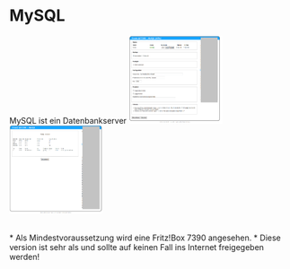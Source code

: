 # MySQL
MySQL ist ein Datenbankserver
<a href='../../docs/screenshots/000-PKG_mysql.png'><img src='../../docs/screenshots/000-PKG_mysql.png' style="width:33%;height:33%;border:0;"></a>&emsp;
<a href='../../docs/screenshots/000-PKG_mysql_status.png'><img src='../../docs/screenshots/000-PKG_mysql_status.png' style="width:33%;height:33%;border:0;"></a><br>

<br>
 * Als Mindestvoraussetzung wird eine Fritz!Box 7390 angesehen.
 * Diese version ist sehr als und sollte auf keinen Fall ins Internet freigegeben werden!

